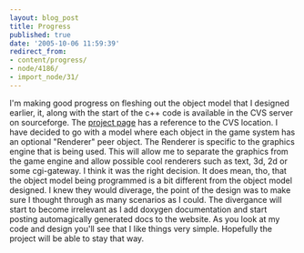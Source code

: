 ```yaml
---
layout: blog_post
title: Progress
published: true
date: '2005-10-06 11:59:39'
redirect_from:
- content/progress/
- node/4186/
- import_node/31/
---
```


I'm making good progress on fleshing out the object model that I designed earlier, it, along with the start of the c++ code is available in the CVS server on sourceforge. The [project page](http://sourceforge.net/projects/emptycrate/) has a reference to the CVS location. I have decided to go with a model where each object in the game system has an optional "Renderer" peer object. The Renderer is specific to the graphics engine that is being used. This will allow me to separate the graphics from the game engine and allow possible cool renderers such as text, 3d, 2d or some cgi-gateway. I think it was the right decision. It does mean, tho, that the object model being programmed is a bit different from the object model designed. I knew they would diverage, the point of the design was to make sure I thought through as many scenarios as I could. The divergance will start to become irrelevant as I add doxygen documentation and start posting automagically generated docs to the website. As you look at my code and design you'll see that I like things very simple. Hopefully the project will be able to stay that way.
